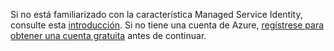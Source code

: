 Si no está familiarizado con la característica Managed Service Identity, consulte esta [introducción](../articles/active-directory/msi-overview.md). Si no tiene una cuenta de Azure, [regístrese para obtener una cuenta gratuita](https://azure.microsoft.com/free/) antes de continuar.